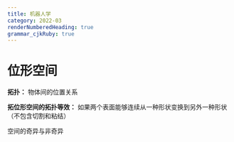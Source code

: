 ```yaml
---
title: 机器人学
category: 2022-03
renderNumberedHeading: true
grammar_cjkRuby: true
---
```



# 位形空间
**拓扑：**
物体间的位置关系 

**拓位形空间的拓扑等效：**
如果两个表面能够连续从一种形状变换到另外一种形状（不包含切割和粘结）

空间的奇异与非奇异
